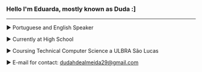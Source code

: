 ### Hello I'm Eduarda, mostly known as Duda :]
---

► Portuguese and English Speaker

► Currently at High School

► Coursing Technical Computer Science a ULBRA São Lucas

► E-mail for contact: dudahdealmeida29@gmail.com


